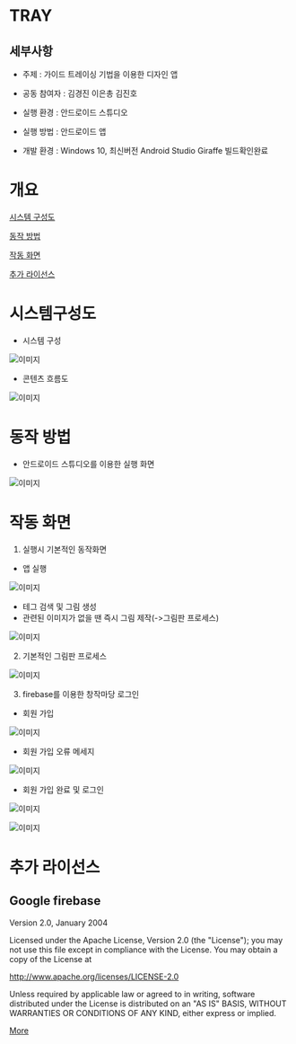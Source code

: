 # TRAY
## 세부사항
- 주제 : 가이드 트레이싱 기법을 이용한 디자인 앱

- 공동 참여자 : 김경진 이은총 김진호

- 실행 환경 : 안드로이드 스튜디오

- 실행 방법 : 안드로이드 앱

- 개발 환경 : Windows 10, 최신버전 Android Studio Giraffe 빌드확인완료

# 개요

[시스템 구성도](#시스템구성도)

[동작 방법](#동작-방법)

[작동 화면](#작동-화면)

[추가 라이선스](#추가-라이선스)

# 시스템구성도

- 시스템 구성

![이미지](./images/Sys.png)

- 콘텐츠 흐름도

![이미지](./images/Flowchart.png)

# 동작 방법
- 안드로이드 스튜디오를 이용한 실행 화면

![이미지](./images/10.gif)

# 작동 화면

1. 실행시 기본적인 동작화면

- 앱 실행

![이미지](./images/1.gif)

- 테그 검색 및 그림 생성
 - 관련된 이미지가 없을 땐 즉시 그림 제작(->그림판 프로세스)

![이미지](./images/2.gif)

2. 기본적인 그림판 프로세스

![이미지](./images/7.gif)

3. firebase를 이용한 창작마당 로그인

- 회원 가입

![이미지](./images/3.gif)

- 회원 가입 오류 메세지

![이미지](./images/4.gif)

- 회원 가입 완료 및 로그인

![이미지](./images/5.gif)

![이미지](./images/6.gif)


# 추가 라이선스
## Google firebase
Version 2.0, January 2004

Licensed under the Apache License, Version 2.0 (the "License"); you may not use this file except in compliance with the License. You may obtain a copy of the License at

http://www.apache.org/licenses/LICENSE-2.0

Unless required by applicable law or agreed to in writing, software distributed under the License is distributed on an "AS IS" BASIS, WITHOUT WARRANTIES OR CONDITIONS OF ANY KIND, either express or implied.

[More](https://github.com/firebase/quickstart-android/blob/master/LICENSE)
